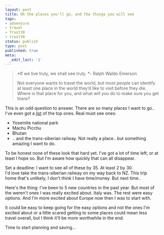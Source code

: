 ```yaml
---
layout: post
title: Oh the places you'll go, and the things you will see
tags:
- adventure
- travel
- Trust30
- trust30
status: publish
type: post
published: true
meta:
  _edit_last: '1'
---
```


> *If we live truly, we shall see truly. *- Ralph Waldo Emerson
>
> Not everyone wants to travel the world, but most people can identify at least one place in the world they’d like to visit before they die. Where is that place for you, and what will you do to make sure you get there?

This is an odd question to answer. There are so many places I want to go.. I've even got a <a href="http://www.43places.com/person/rjmackay">list</a> of the top ones.  Real must see ones:

* Yosemite national park
* Machu Picchu
* Bhutan
* .. and the trans-siberian railway. Not really a place.. but something amazing I want to do.

To be honest none of these look that hard yet. I've got a lot of time left, or at least I hope so. But I'm aware how quickly that can all disappear.

Set a deadline: I want to see all of these by 35. At least 2 by 30.<br />
I'd love take the trans-siberian railway on my way back to NZ. This trip home that's unlikely, I don't think I have time/money. But next time..

Here's the thing: I've been to 5 new countries in the past year. But most of the weren't ones I was really excited about. Italy was. The rest were easy options. And I'm more excited about Europe now then I was to start with.

It could be easy to keep going for the easy options and not the ones I'm excited about or a little scared getting to some places could mean less travel overall, but I think it'll be more worthwhile in the end.

Time to start planning and saving...